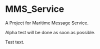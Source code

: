 # MMS_Service
A Project for Maritime Message Service.

Alpha test will be done as soon as possible.

Test text.
